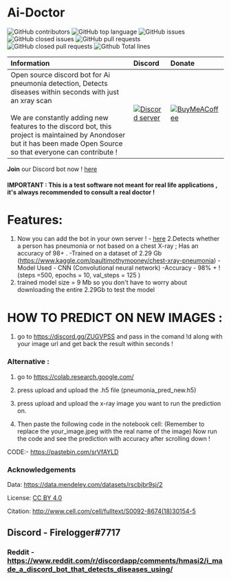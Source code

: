 # Ai-Doctor

![GitHub contributors](https://img.shields.io/github/contributors-anon/himanshu2406/Ai-Doctor?style=for-the-badge)
![GitHub top language](https://img.shields.io/github/languages/top/himanshu2406/Ai-Doctor?style=for-the-badge)
![GitHub issues](https://img.shields.io/github/issues/himanshu2406/Ai-Doctor?style=for-the-badge)
![GitHub closed issues](https://img.shields.io/github/issues-closed/himanshu2406/Ai-Doctor?style=for-the-badge)
![GitHub pull requests](https://img.shields.io/github/issues-pr/himanshu2406/Ai-Doctor?style=for-the-badge)
![GitHub closed pull requests](https://img.shields.io/github/issues-pr-closed/himanshu2406/Ai-Doctor?style=for-the-badge)
![Github Total lines](https://tokei.rs/b1/github/himanshu2406/Ai-Doctor)

| Information | Discord | Donate |
|:------------|:---------|:-------|
| Open source discord bot for Ai pneumonia detection, Detects diseases within seconds with just an xray scan <br><br> We are constantly adding new features to the discord bot, this project is maintained by Anondoser but it has been made Open Source so that everyone can contribute ! | [![Discord server](https://external-content.duckduckgo.com/iu/?u=https%3A%2F%2Fimg.icons8.com%2Fcolor%2F2x%2Fdiscord-logo.png&f=1&nofb=1)](https://discord.gg/ZUGVPSS) | [![BuyMeACoffee](https://www.buymeacoffee.com/assets/img/guidelines/logo-mark-1.svg)](https://www.buymeacoffee.com/anondoser/shop) |

**Join** our Discord bot now ! [here](https://discord.gg/ZUGVPSS)

#### IMPORTANT : This is a test software not meant for real life applications , it's always recommended to consult a real doctor !

# Features:

1. Now you can add the bot in your own server ! - [here](https://discord.com/api/oauth2/authorize?client_id=729677023877791805&permissions=645121&scope=bot)
2.Detects whether a person has pneumonia or not based on a chest X-ray ; Has an accuracy of 98+ .
-Trained on a dataset of 2.29 Gb (https://www.kaggle.com/paultimothymooney/chest-xray-pneumonia)
-Model Used - CNN (Convolutional neural network)
-Accuracy - 98% + ! (steps =500, epochs = 10, val_steps = 125 )
3. trained model size = 9 Mb so you don't have to worry about downloading the entire 2.29Gb to test the model


# HOW TO PREDICT ON NEW IMAGES :

1. go to https://discord.gg/ZUGVPSS and pass in the comand !d along with your image url and get back the result within seconds ! 

### Alternative : 

1. go to https://colab.research.google.com/
2. press upload and upload the .h5 file (pneumonia_pred_new.h5)
3. press upload and upload the x-ray image you want to run the prediction on.

4. Then paste the following code in the notebook cell:
(Remember to replace the your_image.jpeg with the real name of the image)
Now run the code and see the prediction with accuracy after scrolling down !

CODE:-
https://pastebin.com/srVfAYLD

### Acknowledgements

Data: https://data.mendeley.com/datasets/rscbjbr9sj/2

License: [CC BY 4.0](https://creativecommons.org/licenses/by/4.0/)

Citation: http://www.cell.com/cell/fulltext/S0092-8674(18)30154-5

## Discord - Firelogger#7717
### Reddit - https://www.reddit.com/r/discordapp/comments/hmasi2/i_made_a_discord_bot_that_detects_diseases_using/
